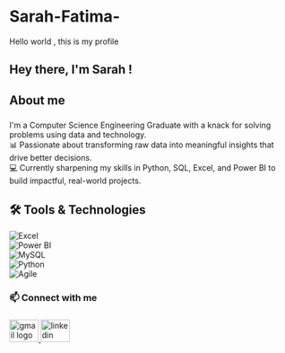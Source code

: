# Sarah-Fatima-
Hello world , this is my profile
<h2 align="left">Hey there, I'm Sarah !</h2>

###

<p align="left"></p>

###

<h2 align="left">About me</h2>

###

<p align="left">I'm a Computer Science Engineering Graduate  with a knack for solving problems using data and technology.  <br>📊 Passionate about transforming raw data into meaningful insights that drive better decisions.  <br>💻 Currently sharpening my skills in Python, SQL, Excel, and Power BI to build impactful, real-world projects.</p>

###

<h2 align="left">🛠 Tools & Technologies</h2>

![Excel](https://img.shields.io/badge/Excel-217346?style=for-the-badge&logo=microsoft-excel&logoColor=white)  
![Power BI](https://img.shields.io/badge/PowerBI-F2C811?style=for-the-badge&logo=power-bi&logoColor=black)  
![MySQL](https://img.shields.io/badge/MySQL-005C84?style=for-the-badge&logo=mysql&logoColor=white)  
![Python](https://img.shields.io/badge/Python-3776AB?style=for-the-badge&logo=python&logoColor=white)  
![Agile](https://img.shields.io/badge/Agile-FF6F00?style=for-the-badge&logo=scrumalliance&logoColor=white)  

###

<h3 align="left"> 📫 Connect with me</h3>

###

<div align="left">
  <a href="sarahfatima324@gmail.com" target="_blank">
    <img src="https://raw.githubusercontent.com/maurodesouza/profile-readme-generator/master/src/assets/icons/social/gmail/default.svg" width="52" height="40" alt="gmail logo"  />
  </a>
  <img src="https://raw.githubusercontent.com/maurodesouza/profile-readme-generator/master/src/assets/icons/social/linkedin/default.svg" width="52" height="40" alt="linkedin logo"  />
</div>

###
